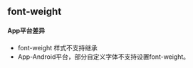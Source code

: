 ## font-weight


<!-- CSSJSON.font-weight.description -->

<!-- CSSJSON.font-weight.syntax -->

<!-- CSSJSON.font-weight.values -->

<!-- CSSJSON.font-weight.defaultValue -->

<!-- CSSJSON.font-weight.unixTags -->

<!-- CSSJSON.font-weight.compatibility -->

<!-- CSSJSON.font-weight.example -->

#### App平台差异
- font-weight 样式不支持继承
- App-Android平台，部分自定义字体不支持设置font-weight。

<!-- CSSJSON.font-weight.reference -->
